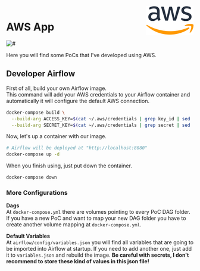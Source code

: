<img src=".docs/logo.png" width="128px" align="right"/>

# AWS App

![#](https://img.shields.io/badge/licence-MIT-lightseagreen.svg)


Here you will find some PoCs that I've developed using AWS.

## Developer Airflow
First of all, build your own Airflow image. <br>
This command will add your AWS credentials to your Airflow container and automatically it will configure the default AWS connection.
```bash
docker-compose build \
  --build-arg ACCESS_KEY=$(cat ~/.aws/credentials | grep key_id | sed 's/.*key_id.*= //') \
  --build-arg SECRET_KEY=$(cat ~/.aws/credentials | grep secret | sed 's/.*secret.*= //')
```

Now, let's up a container with our image.
```bash
# Airflow will be deployed at "http://localhost:8080"
docker-compose up -d
```

When you finish using, just put down the container.
```bash
docker-compose down
```

### More Configurations

**Dags**<br>
At `docker-compose.yml` there are volumes pointing to every PoC DAG folder. 
If you have a new PoC and want to map your new DAG folder you have to create another volume mapping at `docker-compose.yml`.

**Default Variables**<br>
At `airflow/config/variables.json` you will find all variables that are going to be imported into Airflow at startup.
If you need to add another one, just add it to `variables.json` and rebuild the image.
**Be careful with secrets, I don't recommend to store these kind of values in this json file!**

